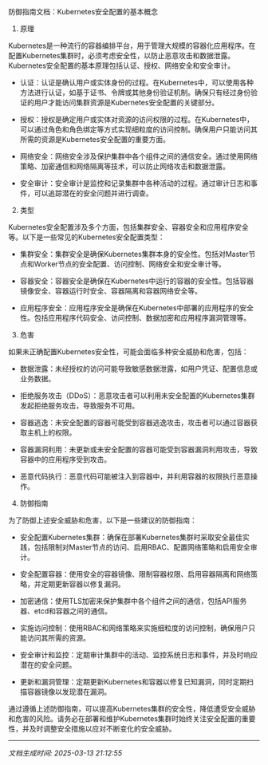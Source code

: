 防御指南文档：Kubernetes安全配置的基本概念

1. 原理

Kubernetes是一种流行的容器编排平台，用于管理大规模的容器化应用程序。在配置Kubernetes集群时，必须考虑安全性，以防止恶意攻击和数据泄露。Kubernetes安全配置的基本原理包括认证、授权、网络安全和安全审计。

- 认证：认证是确认用户或实体身份的过程。在Kubernetes中，可以使用各种方法进行认证，如基于证书、令牌或其他身份验证机制。确保只有经过身份验证的用户才能访问集群资源是Kubernetes安全配置的关键部分。

- 授权：授权是确定用户或实体对资源的访问权限的过程。在Kubernetes中，可以通过角色和角色绑定等方式实现细粒度的访问控制。确保用户只能访问其所需的资源是Kubernetes安全配置的重要方面。

- 网络安全：网络安全涉及保护集群中各个组件之间的通信安全。通过使用网络策略、加密通信和网络隔离等技术，可以防止网络攻击和数据泄露。

- 安全审计：安全审计是监控和记录集群中各种活动的过程。通过审计日志和事件，可以追踪潜在的安全问题并进行调查。

2. 类型

Kubernetes安全配置涉及多个方面，包括集群安全、容器安全和应用程序安全等。以下是一些常见的Kubernetes安全配置类型：

- 集群安全：集群安全是确保Kubernetes集群本身的安全性。包括对Master节点和Worker节点的安全配置、访问控制、网络安全和安全审计等。

- 容器安全：容器安全是确保在Kubernetes中运行的容器的安全性。包括容器镜像安全、容器运行时安全、容器隔离和容器网络安全等。

- 应用程序安全：应用程序安全是确保在Kubernetes中部署的应用程序的安全性。包括应用程序代码安全、访问控制、数据加密和应用程序漏洞管理等。

3. 危害

如果未正确配置Kubernetes安全性，可能会面临多种安全威胁和危害，包括：

- 数据泄露：未经授权的访问可能导致敏感数据泄露，如用户凭证、配置信息或业务数据。

- 拒绝服务攻击（DDoS）：恶意攻击者可以利用未安全配置的Kubernetes集群发起拒绝服务攻击，导致服务不可用。

- 容器逃逸：未安全配置的容器可能受到容器逃逸攻击，攻击者可以通过容器获取主机上的权限。

- 容器漏洞利用：未更新或未安全配置的容器可能受到容器漏洞利用攻击，导致容器中的应用程序受到攻击。

- 恶意代码执行：恶意代码可能被注入到容器中，并利用容器的权限执行恶意操作。

4. 防御指南

为了防御上述安全威胁和危害，以下是一些建议的防御指南：

- 安全配置Kubernetes集群：确保在部署Kubernetes集群时采取安全最佳实践，包括限制对Master节点的访问、启用RBAC、配置网络策略和启用安全审计。

- 安全配置容器：使用安全的容器镜像、限制容器权限、启用容器隔离和网络策略，并定期更新容器以修复漏洞。

- 加密通信：使用TLS加密来保护集群中各个组件之间的通信，包括API服务器、etcd和容器之间的通信。

- 实施访问控制：使用RBAC和网络策略来实施细粒度的访问控制，确保用户只能访问其所需的资源。

- 安全审计和监控：定期审计集群中的活动、监控系统日志和事件，并及时响应潜在的安全问题。

- 更新和漏洞管理：定期更新Kubernetes和容器以修复已知漏洞，同时定期扫描容器镜像以发现潜在漏洞。

通过遵循上述防御指南，可以提高Kubernetes集群的安全性，降低遭受安全威胁和危害的风险。请务必在部署和维护Kubernetes集群时始终关注安全配置的重要性，并及时调整安全措施以应对不断变化的安全威胁。

---

*文档生成时间: 2025-03-13 21:12:55*
